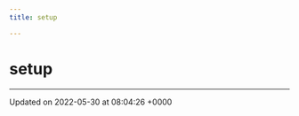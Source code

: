 ```yaml
---
title: setup

---
```


# setup








-------------------------------

Updated on 2022-05-30 at 08:04:26 +0000